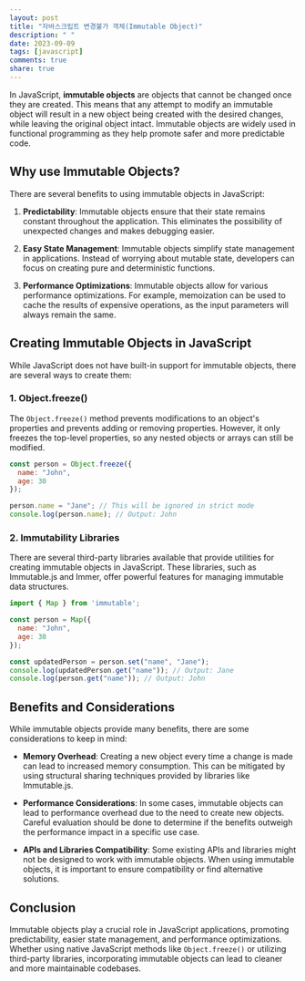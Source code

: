 ```yaml
---
layout: post
title: "자바스크립트 변경불가 객체(Immutable Object)"
description: " "
date: 2023-09-09
tags: [javascript]
comments: true
share: true
---
```


In JavaScript, **immutable objects** are objects that cannot be changed once they are created. This means that any attempt to modify an immutable object will result in a new object being created with the desired changes, while leaving the original object intact. Immutable objects are widely used in functional programming as they help promote safer and more predictable code.

## Why use Immutable Objects?

There are several benefits to using immutable objects in JavaScript:

1. **Predictability**: Immutable objects ensure that their state remains constant throughout the application. This eliminates the possibility of unexpected changes and makes debugging easier.

2. **Easy State Management**: Immutable objects simplify state management in applications. Instead of worrying about mutable state, developers can focus on creating pure and deterministic functions.

3. **Performance Optimizations**: Immutable objects allow for various performance optimizations. For example, memoization can be used to cache the results of expensive operations, as the input parameters will always remain the same.

## Creating Immutable Objects in JavaScript

While JavaScript does not have built-in support for immutable objects, there are several ways to create them:

### 1. Object.freeze()

The `Object.freeze()` method prevents modifications to an object's properties and prevents adding or removing properties. However, it only freezes the top-level properties, so any nested objects or arrays can still be modified.

```javascript
const person = Object.freeze({
  name: "John",
  age: 30
});

person.name = "Jane"; // This will be ignored in strict mode
console.log(person.name); // Output: John
```

### 2. Immutability Libraries

There are several third-party libraries available that provide utilities for creating immutable objects in JavaScript. These libraries, such as Immutable.js and Immer, offer powerful features for managing immutable data structures.

```javascript
import { Map } from 'immutable';

const person = Map({
  name: "John",
  age: 30
});

const updatedPerson = person.set("name", "Jane");
console.log(updatedPerson.get("name")); // Output: Jane
console.log(person.get("name")); // Output: John
```

## Benefits and Considerations

While immutable objects provide many benefits, there are some considerations to keep in mind:

- **Memory Overhead**: Creating a new object every time a change is made can lead to increased memory consumption. This can be mitigated by using structural sharing techniques provided by libraries like Immutable.js.

- **Performance Considerations**: In some cases, immutable objects can lead to performance overhead due to the need to create new objects. Careful evaluation should be done to determine if the benefits outweigh the performance impact in a specific use case.

- **APIs and Libraries Compatibility**: Some existing APIs and libraries might not be designed to work with immutable objects. When using immutable objects, it is important to ensure compatibility or find alternative solutions.

## Conclusion

Immutable objects play a crucial role in JavaScript applications, promoting predictability, easier state management, and performance optimizations. Whether using native JavaScript methods like `Object.freeze()` or utilizing third-party libraries, incorporating immutable objects can lead to cleaner and more maintainable codebases.